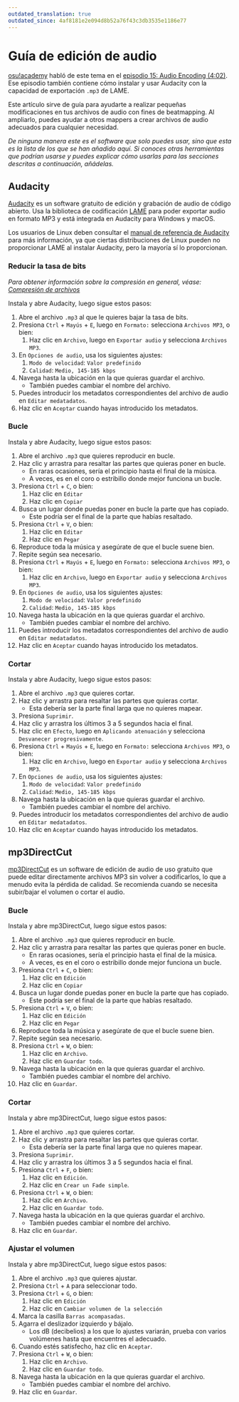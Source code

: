 ```yaml
---
outdated_translation: true
outdated_since: 4af8181e2e094d8b52a76f43c3db3535e1186e77
---
```


# Guía de edición de audio

[osu!academy](/wiki/Community/Video_series/osu!academy) habló de este tema en el [episodio 15: Audio Encoding (4:02)](https://www.youtube.com/watch?v=muu3HkG38kk). Ese episodio también contiene cómo instalar y usar Audacity con la capacidad de exportación `.mp3` de LAME.

Este artículo sirve de guía para ayudarte a realizar pequeñas modificaciones en tus archivos de audio con fines de beatmapping. Al ampliarlo, puedes ayudar a otros mappers a crear archivos de audio adecuados para cualquier necesidad.

*De ninguna manera este es el software que solo puedes usar, sino que esta es la lista de los que se han añadido aquí. Si conoces otras herramientas que podrían usarse y puedes explicar cómo usarlas para las secciones descritas a continuación, añádelas.*

## Audacity

[Audacity](https://www.audacityteam.org/download) es un software gratuito de edición y grabación de audio de código abierto. Usa la biblioteca de codificación [LAME](https://lame.sourceforge.io) para poder exportar audio en formato MP3 y está integrada en Audacity para Windows y macOS.

Los usuarios de Linux deben consultar el [manual de referencia de Audacity](https://manual.audacityteam.org/man/installing_and_updating_audacity_on_linux.html#linlame) para más información, ya que ciertas distribuciones de Linux pueden no proporcionar LAME al instalar Audacity, pero la mayoría sí lo proporcionan.

### Reducir la tasa de bits

*Para obtener información sobre la compresión en general, véase: [Compresión de archivos](/wiki/Guides/Compressing_files)*

Instala y abre Audacity, luego sigue estos pasos:

1. Abre el archivo `.mp3` al que le quieres bajar la tasa de bits.
2. Presiona `Ctrl` + `Mayús` + `E`, luego en `Formato:` selecciona `Archivos MP3`, o bien:
   1. Haz clic en `Archivo`, luego en `Exportar audio` y selecciona `Archivos MP3`.
3. En `Opciones de audio`, usa los siguientes ajustes:
   1. `Modo de velocidad`: `Valor predefinido`
   2. `Calidad`: `Medio, 145-185 kbps`
4. Navega hasta la ubicación en la que quieras guardar el archivo.
   - También puedes cambiar el nombre del archivo.
5. Puedes introducir los metadatos correspondientes del archivo de audio en `Editar medatadatos`.
6. Haz clic en `Aceptar` cuando hayas introducido los metadatos.

### Bucle

Instala y abre Audacity, luego sigue estos pasos:

1. Abre el archivo `.mp3` que quieres reproducir en bucle.
2. Haz clic y arrastra para resaltar las partes que quieras poner en bucle.
   - En raras ocasiones, sería el principio hasta el final de la música.
   - A veces, es en el coro o estribillo donde mejor funciona un bucle.
3. Presiona `Ctrl` + `C`, o bien:
   1. Haz clic en `Editar`
   2. Haz clic en `Copiar`
4. Busca un lugar donde puedas poner en bucle la parte que has copiado.
   - Este podría ser el final de la parte que habías resaltado.
5. Presiona `Ctrl` + `V`, o bien:
   1. Haz clic en `Editar`
   2. Haz clic en `Pegar`
6. Reproduce toda la música y asegúrate de que el bucle suene bien.
7. Repite según sea necesario.
8. Presiona `Ctrl` + `Mayús` + `E`, luego en `Formato:` selecciona `Archivos MP3`, o bien:
   1. Haz clic en `Archivo`, luego en `Exportar audio` y selecciona `Archivos MP3`.
9. En `Opciones de audio`, usa los siguientes ajustes:
   1. `Modo de velocidad`: `Valor predefinido`
   2. `Calidad`: `Medio, 145-185 kbps`
10. Navega hasta la ubicación en la que quieras guardar el archivo.
    - También puedes cambiar el nombre del archivo.
11. Puedes introducir los metadatos correspondientes del archivo de audio en `Editar medatadatos`.
12. Haz clic en `Aceptar` cuando hayas introducido los metadatos.

### Cortar

Instala y abre Audacity, luego sigue estos pasos:

1. Abre el archivo `.mp3` que quieres cortar.
2. Haz clic y arrastra para resaltar las partes que quieras cortar.
   - Esta debería ser la parte final larga que no quieres mapear.
3. Presiona `Suprimir`.
4. Haz clic y arrastra los últimos 3 a 5 segundos hacia el final.
5. Haz clic en `Efecto`, luego en `Aplicando atenuación` y selecciona `Desvanecer progresivamente`.
6. Presiona `Ctrl` + `Mayús` + `E`, luego en `Formato:` selecciona `Archivos MP3`, o bien:
   1. Haz clic en `Archivo`, luego en `Exportar audio` y selecciona `Archivos MP3`.
7. En `Opciones de audio`, usa los siguientes ajustes:
   1. `Modo de velocidad`: `Valor predefinido`
   2. `Calidad`: `Medio, 145-185 kbps`
8. Navega hasta la ubicación en la que quieras guardar el archivo.
   - También puedes cambiar el nombre del archivo.
9. Puedes introducir los metadatos correspondientes del archivo de audio en `Editar medatadatos`.
10. Haz clic en `Aceptar` cuando hayas introducido los metadatos.

## mp3DirectCut

[mp3DirectCut](https://mpesch3.de) es un software de edición de audio de uso gratuito que puede editar directamente archivos MP3 sin volver a codificarlos, lo que a menudo evita la pérdida de calidad. Se recomienda cuando se necesita subir/bajar el volumen o cortar el audio.

### Bucle

Instala y abre mp3DirectCut, luego sigue estos pasos:

1. Abre el archivo `.mp3` que quieres reproducir en bucle.
2. Haz clic y arrastra para resaltar las partes que quieras poner en bucle.
   - En raras ocasiones, sería el principio hasta el final de la música.
   - A veces, es en el coro o estribillo donde mejor funciona un bucle.
3. Presiona `Ctrl` + `C`, o bien:
   1. Haz clic en `Edición`
   2. Haz clic en `Copiar`
4. Busca un lugar donde puedas poner en bucle la parte que has copiado.
   - Este podría ser el final de la parte que habías resaltado.
5. Presiona `Ctrl` + `V`, o bien:
   1. Haz clic en `Edición`
   2. Haz clic en `Pegar`
6. Reproduce toda la música y asegúrate de que el bucle suene bien.
7. Repite según sea necesario.
8. Presiona `Ctrl` + `W`, o bien:
   1. Haz clic en `Archivo`.
   2. Haz clic en `Guardar todo`.
9. Navega hasta la ubicación en la que quieras guardar el archivo.
   - También puedes cambiar el nombre del archivo.
10. Haz clic en `Guardar`.

### Cortar

Instala y abre mp3DirectCut, luego sigue estos pasos:

1. Abre el archivo `.mp3` que quieres cortar.
2. Haz clic y arrastra para resaltar las partes que quieras cortar.
   - Esta debería ser la parte final larga que no quieres mapear.
3. Presiona `Suprimir`.
4. Haz clic y arrastra los últimos 3 a 5 segundos hacia el final.
5. Presiona `Ctrl` + `F`, o bien:
   1. Haz clic en `Edición`.
   2. Haz clic en `Crear un Fade simple`.
6. Presiona `Ctrl` + `W`, o bien:
   1. Haz clic en `Archivo`.
   2. Haz clic en `Guardar todo`.
7. Navega hasta la ubicación en la que quieras guardar el archivo.
   - También puedes cambiar el nombre del archivo.
8. Haz clic en `Guardar`.

### Ajustar el volumen

Instala y abre mp3DirectCut, luego sigue estos pasos:

1. Abre el archivo `.mp3` que quieres ajustar.
2. Presiona `Ctrl` + `A` para seleccionar todo.
3. Presiona `Ctrl` + `G`, o bien:
   1. Haz clic en `Edición`
   2. Haz clic en `Cambiar volumen de la selección`
4. Marca la casilla `Barras acompasadas`.
5. Agarra el deslizador izquierdo y bájalo.
   - Los dB (decibelios) a los que lo ajustes variarán, prueba con varios volúmenes hasta que encuentres el adecuado.
6. Cuando estés satisfecho, haz clic en `Aceptar`.
7. Presiona `Ctrl` + `W`, o bien:
   1. Haz clic en `Archivo`.
   2. Haz clic en `Guardar todo`.
8. Navega hasta la ubicación en la que quieras guardar el archivo.
   - También puedes cambiar el nombre del archivo.
9. Haz clic en `Guardar`.
